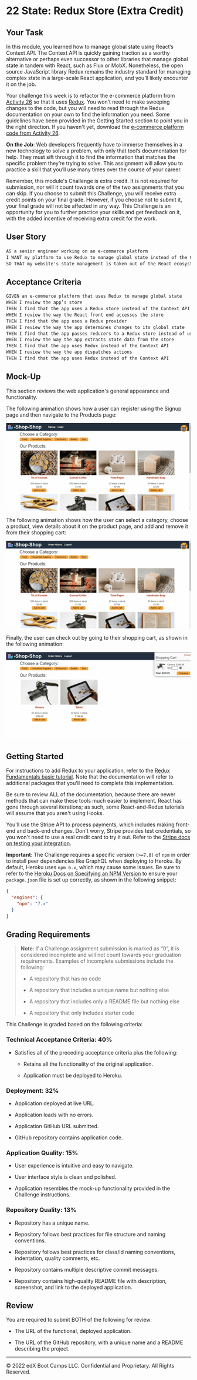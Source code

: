 # 22 State: Redux Store (Extra Credit)

## Your Task

In this module, you learned how to manage global state using React’s Context API. The Context API is quickly gaining traction as a worthy alternative or perhaps even successor to other libraries that manage global state in tandem with React, such as Flux or MobX. Nonetheless, the open source JavaScript library Redux remains the industry standard for managing complex state in a large-scale React application, and you’ll likely encounter it on the job.

Your challenge this week is to refactor the e-commerce platform from [Activity 26](../01-Activities/Day-3/26-Stu_Actions-Reducers/Unsolved) so that it uses [Redux](https://redux.js.org/). You won’t need to make sweeping changes to the code, but you will need to read through the Redux documentation on your own to find the information you need. Some guidelines have been provided in the Getting Started section to point you in the right direction. If you haven't yet, download the [e-commerce platform code from Activity 26](http://static.fullstack-bootcamp.com/fullstack-ground/unit-22/26-Stu_Actions-Reducers.zip).

**On the Job**: Web developers frequently have to immerse themselves in a new technology to solve a problem, with only that tool’s documentation for help. They must sift through it to find the information that matches the specific problem they’re trying to solve. This assignment will allow you to practice a skill that you’ll use many times over the course of your career.

Remember, this module's Challenge is extra credit. It is not required for submission, nor will it count towards one of the two assignments that you can skip. If you choose to submit this Challenge, you will receive extra credit points on your final grade. However, if you choose not to submit it, your final grade will not be affected in any way. This Challenge is an opportunity for you to further practice your skills and get feedback on it, with the added incentive of receiving extra credit for the work.

## User Story

```md
AS a senior engineer working on an e-commerce platform
I WANT my platform to use Redux to manage global state instead of the Context API
SO THAT my website's state management is taken out of the React ecosystem
```

## Acceptance Criteria

```md
GIVEN an e-commerce platform that uses Redux to manage global state
WHEN I review the app’s store
THEN I find that the app uses a Redux store instead of the Context API
WHEN I review the way the React front end accesses the store
THEN I find that the app uses a Redux provider
WHEN I review the way the app determines changes to its global state
THEN I find that the app passes reducers to a Redux store instead of using the Context API
WHEN I review the way the app extracts state data from the store
THEN I find that the app uses Redux instead of the Context API
WHEN I review the way the app dispatches actions
THEN I find that the app uses Redux instead of the Context API
```

## Mock-Up

This section reviews the web application's general appearance and functionality.

The following animation shows how a user can register using the Signup page and then navigate to the Products page:

![A user registers on the Signup page and then navigates to the Products page, which displays images and descriptions of products.](./Assets/22-state-homework-demo-01.gif)

The following animation shows how the user can select a category, choose a product, view details about it on the product page, and add and remove it from their shopping cart:

![The user selects a category, chooses a product, views details about it on the product page, and adds it to and removes it from their shopping cart.](./Assets/22-state-homework-demo-02.gif)

Finally, the user can check out by going to their shopping cart, as shown in the following animation:

![The user checks out by going to their shopping cart.](./Assets/22-state-homework-demo-03.gif)

## Getting Started

For instructions to add Redux to your application, refer to the [Redux Fundamentals basic tutorial](https://redux.js.org/basics/basic-tutorial). Note that the documentation will refer to additional packages that you'll need to complete this implementation.

Be sure to review ALL of the documentation, because there are newer methods that can make these tools much easier to implement. React has gone through several iterations; as such, some React-and-Redux tutorials will assume that you aren't using Hooks.

You'll use the Stripe API to process payments, which includes making front-end and back-end changes. Don't worry, Stripe provides test credentials, so you won't need to use a real credit card to try it out. Refer to the [Stripe docs on testing your integration](https://stripe.com/docs/testing).

**Important**: The Challenge requires a specific version `(>=7.0)` of `npm` in order to install peer dependencies like GraphQL when deploying to Heroku. By default, Heroku uses `npm 6.x`, which may cause some issues. Be sure to refer to the [Heroku Docs on Specifying an NPM Version](https://devcenter.heroku.com/articles/nodejs-support#specifying-an-npm-version) to ensure your `package.json` file is set up correctly, as shown in the following snippet:

  ```json
  {
    "engines": {
      "npm": "7.x"
    }
  }
  ```

## Grading Requirements

> **Note**: If a Challenge assignment submission is marked as “0”, it is considered incomplete and will not count towards your graduation requirements. Examples of incomplete submissions include the following:
>
> * A repository that has no code
>
> * A repository that includes a unique name but nothing else
>
> * A repository that includes only a README file but nothing else
>
> * A repository that only includes starter code

This Challenge is graded based on the following criteria:

### Technical Acceptance Criteria: 40%

* Satisfies all of the preceding acceptance criteria plus the following:

  * Retains all the functionality of the original application.

  * Application must be deployed to Heroku.

### Deployment: 32%

* Application deployed at live URL.

* Application loads with no errors.

* Application GitHub URL submitted.

* GitHub repository contains application code.

### Application Quality: 15%

* User experience is intuitive and easy to navigate.

* User interface style is clean and polished.

* Application resembles the mock-up functionality provided in the Challenge instructions.

### Repository Quality: 13%

* Repository has a unique name.

* Repository follows best practices for file structure and naming conventions.

* Repository follows best practices for class/id naming conventions, indentation, quality comments, etc.

* Repository contains multiple descriptive commit messages.

* Repository contains high-quality README file with description, screenshot, and link to the deployed application.

## Review

You are required to submit BOTH of the following for review:

* The URL of the functional, deployed application.

* The URL of the GitHub repository, with a unique name and a README describing the project.

- - -
© 2022 edX Boot Camps LLC. Confidential and Proprietary. All Rights Reserved.
